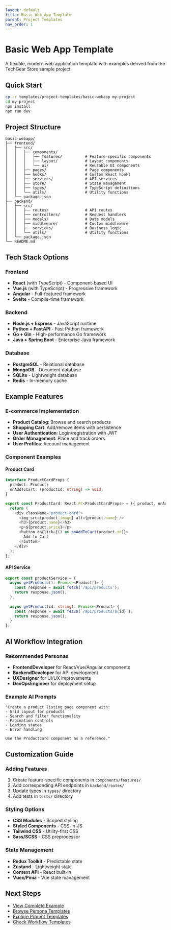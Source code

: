```yaml
---
layout: default
title: Basic Web App Template
parent: Project Templates
nav_order: 1
---
```


# Basic Web App Template

A flexible, modern web application template with examples derived from the TechGear Store sample project.

## Quick Start

```bash
cp -r templates/project-templates/basic-webapp my-project
cd my-project
npm install
npm run dev
```

## Project Structure

```
basic-webapp/
├── frontend/
│   ├── src/
│   │   ├── components/
│   │   │   ├── features/          # Feature-specific components
│   │   │   ├── layout/            # Layout components
│   │   │   └── ui/                # Reusable UI components
│   │   ├── pages/                 # Page components
│   │   ├── hooks/                 # Custom React hooks
│   │   ├── services/              # API services
│   │   ├── store/                 # State management
│   │   ├── types/                 # TypeScript definitions
│   │   └── utils/                 # Utility functions
│   └── package.json
├── backend/
│   ├── src/
│   │   ├── routes/                # API routes
│   │   ├── controllers/           # Request handlers
│   │   ├── models/                # Data models
│   │   ├── middleware/            # Custom middleware
│   │   ├── services/              # Business logic
│   │   └── utils/                 # Utility functions
│   └── package.json
└── README.md
```

## Tech Stack Options

### Frontend
- **React** (with TypeScript) - Component-based UI
- **Vue.js** (with TypeScript) - Progressive framework
- **Angular** - Full-featured framework
- **Svelte** - Compile-time framework

### Backend
- **Node.js + Express** - JavaScript runtime
- **Python + FastAPI** - Fast Python framework
- **Go + Gin** - High-performance Go framework
- **Java + Spring Boot** - Enterprise Java framework

### Database
- **PostgreSQL** - Relational database
- **MongoDB** - Document database
- **SQLite** - Lightweight database
- **Redis** - In-memory cache

## Example Features

### E-commerce Implementation
- **Product Catalog**: Browse and search products
- **Shopping Cart**: Add/remove items with persistence
- **User Authentication**: Login/registration with JWT
- **Order Management**: Place and track orders
- **User Profiles**: Account management

### Component Examples

#### Product Card
```typescript
interface ProductCardProps {
  product: Product;
  onAddToCart: (productId: string) => void;
}

export const ProductCard: React.FC<ProductCardProps> = ({ product, onAddToCart }) => {
  return (
    <div className="product-card">
      <img src={product.image} alt={product.name} />
      <h3>{product.name}</h3>
      <p>${product.price}</p>
      <button onClick={() => onAddToCart(product.id)}>
        Add to Cart
      </button>
    </div>
  );
};
```

#### API Service
```typescript
export const productService = {
  async getProducts(): Promise<Product[]> {
    const response = await fetch('/api/products');
    return response.json();
  },
  
  async getProduct(id: string): Promise<Product> {
    const response = await fetch(`/api/products/${id}`);
    return response.json();
  }
};
```

## AI Workflow Integration

### Recommended Personas
- **FrontendDeveloper** for React/Vue/Angular components
- **BackendDeveloper** for API development
- **UXDesigner** for UI/UX improvements
- **DevOpsEngineer** for deployment setup

### Example AI Prompts
```
"Create a product listing page component with:
- Grid layout for products
- Search and filter functionality
- Pagination controls
- Loading states
- Error handling

Use the ProductCard component as a reference."
```

## Customization Guide

### Adding Features
1. Create feature-specific components in `components/features/`
2. Add corresponding API endpoints in `backend/routes/`
3. Update types in `types/` directory
4. Add tests in `tests/` directory

### Styling Options
- **CSS Modules** - Scoped styling
- **Styled Components** - CSS-in-JS
- **Tailwind CSS** - Utility-first CSS
- **Sass/SCSS** - CSS preprocessor

### State Management
- **Redux Toolkit** - Predictable state
- **Zustand** - Lightweight state
- **Context API** - React built-in
- **Vuex/Pinia** - Vue state management

## Next Steps

- [View Complete Example](../example-usage/)
- [Browse Persona Templates](../personas/)
- [Explore Prompt Templates](../prompts/)
- [Check Workflow Templates](../workflows/) 